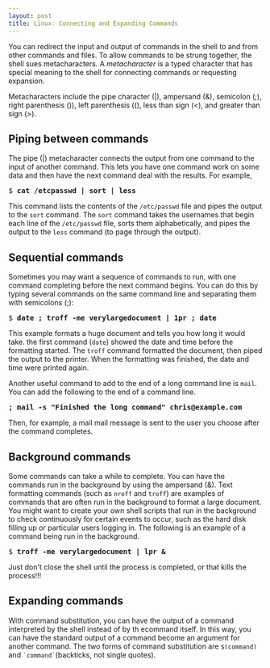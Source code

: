 ```yaml
---
layout: post
title: Linux: Connecting and Expanding Commands
---
```


You can redirect the input and output of commands in the shell to and from other commands and files. To allow 
commands to be strung together, the shell sues metacharacters. A *metacharacter* is a typed character that has special
meaning to the shell for connecting commands or requesting expansion.

Metacharacters include the pipe character (|), ampersand (&), semicolon (;), right parenthesis ()), left parenthesis ((),
less than sign (<), and greater than sign (>).

## Piping between commands
The pipe (|) metacharacter connects the output from one command to the input of another command. This lets you have one
command work on some data and then have the next command deal with the results. For example,

<pre>
$ <b>cat /etcpasswd | sort | less</b>
</pre>

This command lists the contents of the ```/etc/passwd``` file and pipes the output to the ```sort``` command. The ```sort```
command takes the usernames that begin each line of the ```/etc/passwd``` file, sorts them alphabetically, and pipes the output to the ```less``` command (to page through the output).

## Sequential commands
Sometimes you may want a sequence of commands to run, with one command completing before the next command begins. You can do this by typing several commands on the same command line and separating them with semicolons (;):

<pre>
$ <b>date ; troff -me verylargedocument | 1pr ; date</b>
</pre>

This example formats a huge document and tells you how long it would take. the first command (```date```) showed the date and time before the formatting started. The ```troff``` command formatted the document, then piped the output to the printer. When the formatting was finished, the date and time were printed again.

Another useful command to add to the end of a long command line is ```mail```. You can add the following to the end of a command line.

<pre><b>; mail -s "Finished the long command" chris@example.com</b></pre>

Then, for example, a mail mail message is sent to the user you choose after the command completes.

## Background commands
Some commands can take a while to complete. You can have the commands run in the background by using the ampersand (&).
Text formatting commands (such as ```nroff``` and ```troff```) are examples of commands that are often run in the background to format a large document. You might want to create your own shell scripts that run in the background to check continuously for certain events to occur, such as the hard disk filling up or particular users logging in.
The following is an example of a command being run in the background.

<pre>$ <b>troff -me verylargedocument | lpr &</b></pre>

Just don't close the shell until the process is completed, or that kills the process!!!

## Expanding commands
With command substitution, you can have the output of a command interpreted by the shell instead of by th ecommand itself. In this way, you can have the standard output of a command become an argument for another command. The two forms of command substitution are ```$(command)``` and ``` `command` ```(backticks, not single quotes).
